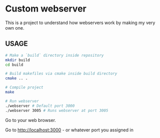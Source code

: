 # Custom webserver

This is a project to understand how webservers work by making my very own one.

## USAGE

```bash
# Make a `build` directory inside repository
mkdir build
cd build

# Build makefiles via cmake inside build directory
cmake .. .

# Compile project
make

# Run webserver
./webserver # Default port 3000
./webserver 3005 # Runs webserver at port 3005
```

Go to your web browser.

Go to [http://localhost:3000](http://locahost:3000) - or whatever port you assigned in
